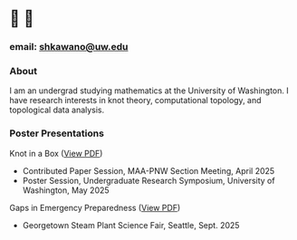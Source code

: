 # :melon: :monkey:
### email: shkawano@uw.edu
### About
I am an undergrad studying mathematics at the University of Washington. I have research interests in knot theory, computational topology, and topological data analysis. 

### Poster Presentations
Knot in a Box ([View PDF](./WXML_Poster_on_Wild_Knot_Mosaics.pdf))
- Contributed Paper Session, MAA-PNW Section Meeting, April 2025
- Poster Session, Undergraduate Research Symposium, University of Washington, May 2025

Gaps in Emergency Preparedness ([View PDF](./CEH_poster_final_draft.pdf))
- Georgetown Steam Plant Science Fair, Seattle, Sept. 2025


